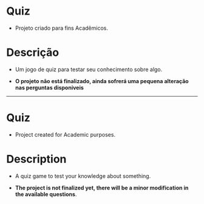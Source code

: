 # **Quiz**

- Projeto criado para fins Acadêmicos.

# **Descrição**

- Um jogo de quiz para testar seu conhecimento sobre algo.

- **O projeto não está finalizado, ainda sofrerá uma pequena alteração nas perguntas disponiveis**

------------------------------------------------------------------------------------------------------------------

# **Quiz**

- Project created for Academic purposes.

# **Description**

- A quiz game to test your knowledge about something.

- **The project is not finalized yet, there will be a minor modification in the available questions**.